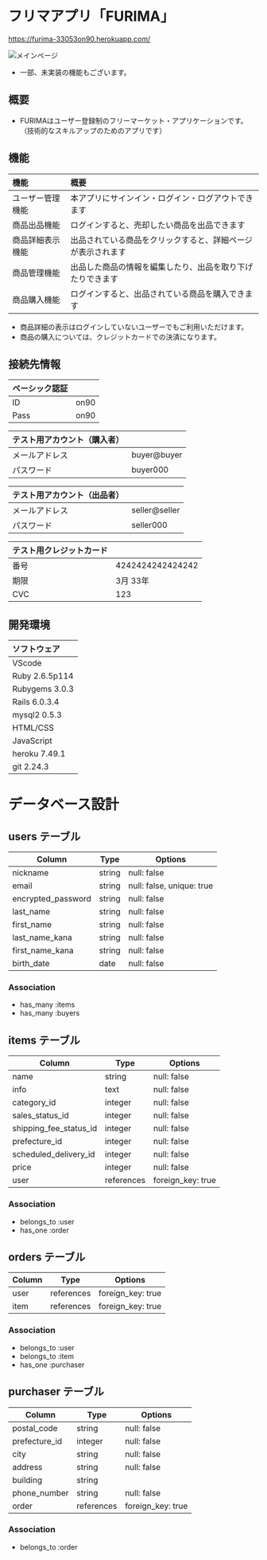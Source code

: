 # フリマアプリ「FURIMA」
https://furima-33053on90.herokuapp.com/

![メインページ](https://user-images.githubusercontent.com/75772499/110417761-7094f180-80d9-11eb-88eb-8aa96ed3654b.png)
- 一部、未実装の機能もございます。

## 概要
- FURIMAはユーザー登録制のフリーマーケット・アプリケーションです。  
（技術的なスキルアップのためのアプリです）

## 機能
| 機能 | 概要 |
| :--- | :--- |
| ユーザー管理機能 | 本アプリにサインイン・ログイン・ログアウトできます |
| 商品出品機能 | ログインすると、売却したい商品を出品できます |
| 商品詳細表示機能 | 出品されている商品をクリックすると、詳細ページが表示されます |
| 商品管理機能 | 出品した商品の情報を編集したり、出品を取り下げたりできます |
| 商品購入機能 | ログインすると、出品されている商品を購入できます |
- 商品詳細の表示はログインしていないユーザーでもご利用いただけます。
- 商品の購入については、クレジットカードでの決済になります。

## 接続先情報
| ベーシック認証 |   |
| :--- | :--- |
| ID | on90 |
| Pass | on90 |

| テスト用アカウント（購入者）|   |
| :--- | :--- |
| メールアドレス | buyer@buyer |
| パスワード | buyer000 |

| テスト用アカウント（出品者）|   |
| :--- | :--- |
| メールアドレス | seller@seller |
| パスワード | seller000 |


| テスト用クレジットカード |   |
| :--- | :--- |
| 番号 | 4242424242424242 |
| 期限 | 3月 33年 |
| CVC | 123 |

## 開発環境
| ソフトウェア |
| :--- |
| VScode |
| Ruby 2.6.5p114 |
| Rubygems 3.0.3 |
| Rails 6.0.3.4 |
| mysql2 0.5.3 |
| HTML/CSS |
| JavaScript |
| heroku 7.49.1 |
| git 2.24.3 |

# データベース設計

## users テーブル

| Column             | Type    | Options                   |
| ------------------ | ------- | ------------------------- |
| nickname           | string  | null: false               |
| email              | string  | null: false, unique: true |
| encrypted_password | string  | null: false               | <!-- 6文字以上半角英数字>
| last_name          | string  | null: false               | <!-- 全角かなカナ漢字>
| first_name         | string  | null: false               | <!-- 全角かなカナ漢字>
| last_name_kana     | string  | null: false               | <!-- 全角カナ>
| first_name_kana    | string  | null: false               | <!-- 全角カナ>
| birth_date         | date    | null: false               | 

### Association

- has_many :items
- has_many :buyers

## items テーブル

| Column                   | Type       | Options           |
| ------------------------ | ---------- | ----------------- |
| name                     | string     | null: false       | <!-- 40文字以内 >
| info                     | text       | null: false       | <!-- 1,000文字以内>
| category_id              | integer    | null: false       | <!-- active_hashのため.*_id, integer>
| sales_status_id          | integer    | null: false       |
| shipping_fee_status_id   | integer    | null: false       |
| prefecture_id            | integer    | null: false       |
| scheduled_delivery_id    | integer    | null: false       |
| price                    | integer    | null: false       | <!-- 値が300以上かつ9,999,999以下>
| user                     | references | foreign_key: true |

### Association

- belongs_to :user
- has_one :order

## orders テーブル

| Column         | Type       | Options           |
| -------------- | ---------- | ----------------- |
| user           | references | foreign_key: true |
| item           | references | foreign_key: true |

### Association

- belongs_to :user
- belongs_to :item
- has_one :purchaser

## purchaser テーブル

| Column         | Type       | Options           |
| -------------- | ---------- | ----------------- |
| postal_code    | string     | null: false       | <!-- 4文字目にハイフンが必要>
| prefecture_id  | integer    | null: false       |
| city           | string     | null: false       |
| address        | string     | null: false       |
| building       | string     |                   |
| phone_number   | string     | null: false       | <!-- 半角英数字11桁以内>
| order          | references | foreign_key: true |

### Association

- belongs_to :order

<!-- *** >
<!-- 購入機能実装 >
<!-- 実装予定のモデル（テーブル）名を一部変更して実装しました。（README反映済） >
<!-- 旧：buyer_table → 新：order_table >
<!-- 旧：order_table → 新：purchaser_table >

<!-- phone_numberのバリデーションを変更しました >
<!-- 旧：9字以上 → 新：11字以内 >
<!-- *** >
